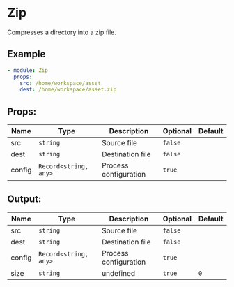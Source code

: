 # Zip

Compresses a directory into a zip file.

## Example

```yaml
- module: Zip
  props:
    src: /home/workspace/asset
    dest: /home/workspace/asset.zip
```

## Props:

| Name | Type | Description | Optional | Default |
| ---- | ---- | ----------- | -------- | ------- |
| src | `string` | Source file | `false` |  |
| dest | `string` | Destination file | `false` |  |
| config | `Record<string, any>` | Process configuration | `true` |  |

## Output:

| Name | Type | Description | Optional | Default |
| ---- | ---- | ----------- | -------- | ------- |
| src | `string` | Source file | `false` |  |
| dest | `string` | Destination file | `false` |  |
| config | `Record<string, any>` | Process configuration | `true` |  |
| size | `string` | undefined | `true` | `0` |
